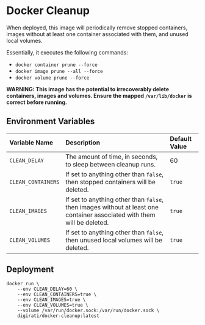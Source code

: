 # Docker Cleanup

When deployed, this image will periodically remove stopped containers,
images without at least one container associated with them, and unused
local volumes.

Essentially, it executes the following commands:

- `docker container prune --force`
- `docker image prune --all --force`
- `docker volume prune --force`

**WARNING: This image has the potential to irrecoverably delete
containers, images and volumes. Ensure the mapped `/var/lib/docker` is
correct before running.**

## Environment Variables

| Variable Name      | Description                                                                                                             | Default Value |
|:-------------------|:------------------------------------------------------------------------------------------------------------------------|:--------------|
| `CLEAN_DELAY`      | The amount of time, in seconds, to sleep between cleanup runs.                                                          | 60            |
| `CLEAN_CONTAINERS` | If set to anything other than `false`, then stopped containers will be deleted.                                         | `true`        |
| `CLEAN_IMAGES`     | If set to anything other than `false`, then images without at least one container associated with them will be deleted. | `true`        |
| `CLEAN_VOLUMES`    | If set to anything other than `false`, then unused local volumes will be deleted.                                       | `true`        |

## Deployment

```
docker run \
    --env CLEAN_DELAY=60 \
    --env CLEAN_CONTAINERS=true \
    --env CLEAN_IMAGES=true \
    --env CLEAN_VOLUMES=true \
    --volume /var/run/docker.sock:/var/run/docker.sock \
    digirati/docker-cleanup:latest
```
